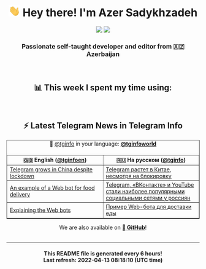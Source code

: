 <div align="center">
	<div>
		<h1>
      <img src="./assets/hi.gif" width="30px"> Hey there! I'm Azer Sadykhzadeh
    </h1>
    <img height="18" src="https://komarev.com/ghpvc/?username=sadykhzadeh&label=Views&color=2081c1&style=flat-square" />
		<a href="https://wakatime.com/@Azer"> <img height="18" src="https://wakatime.com/badge/user/f80ae27a-c328-426f-a381-bc84136e2dd6.svg" /> </a>
    <h3>
      Passionate self-taught developer and editor from 🇦🇿 Azerbaijan
    </h3>
  </div>
  <br>

<h2>📊 This week I spent my time using:</h2>

<!--START_SECTION:waka-->
<!--END_SECTION:waka-->

<br>

<h2>⚡️ Latest Telegram News in Telegram Info</h2>
  <table border>
		<tr>
			<th width="50%">🇬🇧 English (<a href="https://t.me/tginfoen">@tginfoen</a>)</th>
			<th>🇷🇺 На русском (<a href="https://t.me/tginfo">@tginfo</a>)</th>
		</tr>
		<caption>🚩 <a href="https://t.me/tginfo">@tginfo</a> in your language: <a href="https://t.me/tginfoworld"><b>@tginfoworld</b></a><caption/>
  <tr><td><a href="https://t.me/tginfoen/1381">Telegram grows in China despite lockdown</a></td>
    <td><a href="https://t.me/tginfo/3292">Telegram растет в Китае, несмотря на блокировку</a></td></tr><tr><td><a href="https://t.me/tginfoen/1380">An example of a Web bot for food delivery</a></td>
    <td><a href="https://t.me/tginfo/3291">Telegram, «ВКонтакте» и YouTube стали наиболее популярными социальными сетями у россиян</a></td></tr><tr><td><a href="https://t.me/tginfoen/1379">‍Explaining the Web bots</a></td>
    <td><a href="https://t.me/tginfo/3290">Пример Web-бота для доставки еды</a></td></tr>
</table>
We are also available on <a href="https://github.com/tginfo"><b>🐙 GitHub</b></a>!
</div>

<br>
<hr>
<h4 align="center">This README file is generated <b>every 6 hours</b>!</br>Last refresh: <b>2022-04-13 08:18:10 (UTC time)</b></h4>
